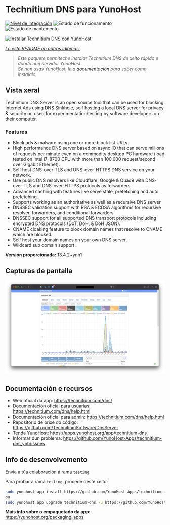 <!--
NOTA: Este README foi creado automáticamente por <https://github.com/YunoHost/apps/tree/master/tools/readme_generator>
NON debe editarse manualmente.
-->

# Technitium DNS para YunoHost

[![Nivel de integración](https://apps.yunohost.org/badge/integration/technitium-dns)](https://ci-apps.yunohost.org/ci/apps/technitium-dns/)
![Estado de funcionamento](https://apps.yunohost.org/badge/state/technitium-dns)
![Estado de mantemento](https://apps.yunohost.org/badge/maintained/technitium-dns)

[![Instalar Technitium DNS con YunoHost](https://install-app.yunohost.org/install-with-yunohost.svg)](https://install-app.yunohost.org/?app=technitium-dns)

*[Le este README en outros idiomas.](./ALL_README.md)*

> *Este paquete permíteche instalar Technitium DNS de xeito rápido e doado nun servidor YunoHost.*  
> *Se non usas YunoHost, le a [documentación](https://yunohost.org/install) para saber como instalalo.*

## Vista xeral

Technitium DNS Server is an open source tool that can be used for blocking Internet Ads using DNS Sinkhole, self hosting a local DNS server for privacy & security or, used for experimentation/testing by software developers on their computer.

### Features

- Block ads & malware using one or more block list URLs.
- High performance DNS server based on async IO that can serve millions of requests per minute even on a commodity desktop PC hardware (load tested on Intel i7-8700 CPU with more than 100,000 request/second over Gigabit Ethernet).
- Self host DNS-over-TLS and DNS-over-HTTPS DNS service on your network.
- Use public DNS resolvers like Cloudflare, Google & Quad9 with DNS-over-TLS and DNS-over-HTTPS protocols as forwarders.
- Advanced caching with features like serve stale, prefetching and auto prefetching.
- Supports working as an authoritative as well as a recursive DNS server.
- DNSSEC validation support with RSA & ECDSA algorithms for recursive resolver, forwarders, and conditional forwarders.
- DNSSEC support for all supported DNS transport protocols including encrypted DNS protocols (DoT, DoH, & DoH JSON).
- CNAME cloaking feature to block domain names that resolve to CNAME which are blocked.
- Self host your domain names on your own DNS server.
- Wildcard sub domain support.


**Versión proporcionada:** 13.4.2~ynh1

## Capturas de pantalla

![Captura de pantalla de Technitium DNS](./doc/screenshots/screenshot.png)

## Documentación e recursos

- Web oficial da app: <https://technitium.com/dns/>
- Documentación oficial para usuarias: <https://technitium.com/dns/help.html>
- Documentación oficial para admin: <https://technitium.com/dns/help.html>
- Repositorio de orixe do código: <https://github.com/TechnitiumSoftware/DnsServer>
- Tenda YunoHost: <https://apps.yunohost.org/app/technitium-dns>
- Informar dun problema: <https://github.com/YunoHost-Apps/technitium-dns_ynh/issues>

## Info de desenvolvemento

Envía a túa colaboración á [rama `testing`](https://github.com/YunoHost-Apps/technitium-dns_ynh/tree/testing).

Para probar a rama `testing`, procede deste xeito:

```bash
sudo yunohost app install https://github.com/YunoHost-Apps/technitium-dns_ynh/tree/testing --debug
ou
sudo yunohost app upgrade technitium-dns -u https://github.com/YunoHost-Apps/technitium-dns_ynh/tree/testing --debug
```

**Máis info sobre o empaquetado da app:** <https://yunohost.org/packaging_apps>
